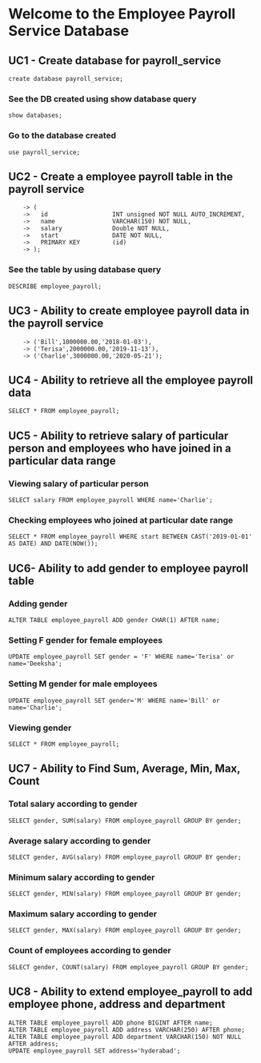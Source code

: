 # Welcome to the Employee Payroll Service Database

## UC1 - Create database for payroll_service
```create database payroll_service;```

### See the DB created using show database query
```show databases;```

### Go to the database created
```use payroll_service;```

## UC2 - Create a employee payroll table in the payroll service
```CREATE TABLE employee_payroll
    -> (
    ->   id                  INT unsigned NOT NULL AUTO_INCREMENT,
    ->   name                VARCHAR(150) NOT NULL,
    ->   salary              Double NOT NULL,
    ->   start               DATE NOT NULL,
    ->   PRIMARY KEY         (id)
    -> );
```
### See the table by using database query
```DESCRIBE employee_payroll;```

## UC3 - Ability to create employee payroll data in the payroll service
```INSERT INTO employee_payroll(name , salary , start) VALUES
    -> ('Bill',1000000.00,'2018-01-03'),
    -> ('Terisa',2000000.00,'2019-11-13'),
    -> ('Charlie',3000000.00,'2020-05-21');
```
## UC4 - Ability to retrieve all the employee payroll data
```SELECT * FROM employee_payroll;```

## UC5 - Ability to retrieve salary of particular person and employees who have joined in a particular data range
### Viewing salary of particular person
```SELECT salary FROM employee_payroll WHERE name='Charlie';```

### Checking employees who joined at particular date range
```SELECT * FROM employee_payroll WHERE start BETWEEN CAST('2019-01-01' AS DATE) AND DATE(NOW());```

## UC6- Ability to add gender to employee payroll table
### Adding gender
```ALTER TABLE employee_payroll ADD gender CHAR(1) AFTER name;```

### Setting F gender for female employees
```UPDATE employee_payroll SET gender = 'F' WHERE name='Terisa' or name='Deeksha';```

### Setting M gender for male employees
```UPDATE employee_payroll SET gender='M' WHERE name='Bill' or name='Charlie';```

### Viewing gender
```SELECT * FROM employee_payroll;```

## UC7 - Ability to Find Sum, Average, Min, Max, Count
### Total salary according to gender
```SELECT gender, SUM(salary) FROM employee_payroll GROUP BY gender;```

### Average salary according to gender
```SELECT gender, AVG(salary) FROM employee_payroll GROUP BY gender;```

### Minimum salary according to gender
```SELECT gender, MIN(salary) FROM employee_payroll GROUP BY gender;```

### Maximum salary according to gender
```SELECT gender, MAX(salary) FROM employee_payroll GROUP BY gender;```

### Count of employees according to gender
```SELECT gender, COUNT(salary) FROM employee_payroll GROUP BY gender;```

## UC8 - Ability to extend employee_payroll to add employee phone, address and department
```
ALTER TABLE employee_payroll ADD phone BIGINT AFTER name;
ALTER TABLE employee_payroll ADD address VARCHAR(250) AFTER phone;
ALTER TABLE employee_payroll ADD department VARCHAR(150) NOT NULL AFTER address;
UPDATE employee_payroll SET address='hyderabad';
```

